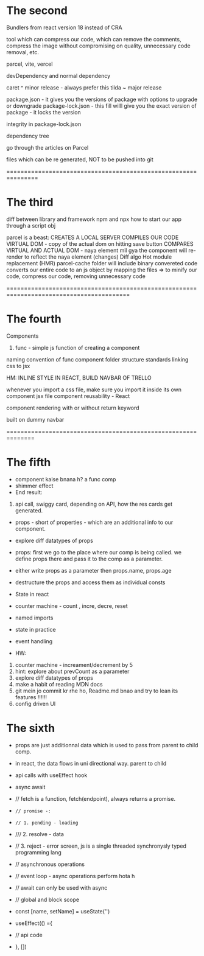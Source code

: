 # The second

Bundlers from react version 18 instead of CRA

tool which can compress our code, which can remove the comments, compress the image without compromising
on quality, unnecessary code removal, etc.

parcel, vite, vercel

devDependency and normal dependency

caret ^ minor release - always prefer this
tilda ~ major release

package.json - it gives you the versions of package with options to upgrade or downgrade
package-lock.json - this fill willl give you the exact version of package - it locks the version

integrity in package-lock.json

dependency tree

go through the articles on Parcel

files which can be re generated, NOT to be pushed into git

===============================================================

# The third

diff between library and framework
npm and npx
how to start our app through a script obj

parcel is a beast:
CREATES A LOCAL SERVER
COMPILES OUR CODE
VIRTUAL DOM - copy of the actual dom on hitting save button
COMPARES VIRTUAL AND ACTUAL DOM - naya element mil gya
the component will re-render to reflect the naya element (changes)
Diff algo
Hot module replacement (HMR)
parcel-cache folder will include binary convereted code
converts our entire code to an js object by mapping the files => to minify our code, compress our code, removing unnecessary code

=========================================================================================

# The fourth

Components

1. func - simple js function of creating a component

naming convention of func component
folder structure standards
linking css to jsx

HM: INLINE STYLE IN REACT, BUILD NAVBAR OF TRELLO

whenever you import a css file, make sure you import it inside its own component jsx file
component reusability - React

component rendering with or without return keyword

built on dummy navbar

==============================================================

# The fifth

- component kaise bnana h? a func comp
- shimmer effect
- End result:

1. api call, swiggy card, depending on API, how the res cards get generated.

- props - short of properties - which are an additional info to our component.
- explore diff datatypes of props
- props: first we go to the place where our comp is being called. we define props there and pass it to the comp as a parameter.
- either write props as a parameter then props.name, props.age
- destructure the props and access them as individual consts

- State in react
- counter machine - count , incre, decre, reset
- named imports
- state in practice
- event handling

- HW:

1. counter machine - increament/decrement by 5
2. hint: explore about prevCount as a parameter
3. explore diff datatypes of props
4. make a habit of reading MDN docs
5. git mein jo commit kr rhe ho, Readme.md bnao and try to lean its features !!!!!!
6. config driven UI

# The sixth

- props are just additionnal data which is used to pass from parent to child comp.
- in react, the data flows in uni directional way. parent to child
- api calls with useEffect hook
- async await
- // fetch is a function, fetch(endpoint), always returns a promise.
-     // promise -:
-     // 1. pending - loading
- /// 2. resolve - data
- // 3. reject - error screen, js is a single threaded synchronysly typed programming lang
- // asynchronous operations
- // event loop - async operations perform hota h
- // await can only be used with async
- // global and block scope

- const [name, setName] = useState('')
- useEffect(() ={
- // api code
- }, [])
